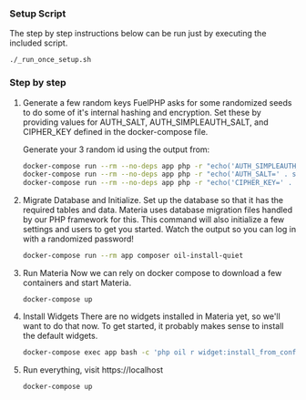 ### Setup Script

The step by step instructions below can be run just by executing the included script.

```
./_run_once_setup.sh
```

### Step by step
1. Generate a few random keys
   FuelPHP asks for some randomized seeds to do some of it's internal hashing and encryption.  Set these by providing values for AUTH_SALT, AUTH_SIMPLEAUTH_SALT, and CIPHER_KEY defined in the docker-compose file.

   Generate your 3 random id using the output from:
	```bash
	docker-compose run --rm --no-deps app php -r "echo('AUTH_SIMPLEAUTH_SALT=' . sodium_bin2hex(random_bytes(SODIUM_CRYPTO_STREAM_KEYBYTES)) . \"\n\");" >> .env
	docker-compose run --rm --no-deps app php -r "echo('AUTH_SALT=' . sodium_bin2hex(random_bytes(SODIUM_CRYPTO_STREAM_KEYBYTES)) . \"\n\");" >> .env
	docker-compose run --rm --no-deps app php -r "echo('CIPHER_KEY=' . sodium_bin2hex(random_bytes(SODIUM_CRYPTO_STREAM_KEYBYTES)) . \"\n\");" >> .env
	```

2. Migrate Database and Initialize.
   Set up the database so that it has the required tables and data.  Materia uses database migration files handled by our PHP framework for this.  This command will also initialize a few settings and users to get you started. Watch the output so you can log in with a randomized password!
   ```bash
   docker-compose run --rm app composer oil-install-quiet
   ```

3. Run Materia
   Now we can rely on docker compose to download a few containers and start Materia.
   ```
   docker-compose up
   ```

4. Install Widgets
   There are no widgets installed in Materia yet, so we'll want to do that now. To get started, it probably makes sense to install the default widgets.
   ```bash
   docker-compose exec app bash -c 'php oil r widget:install_from_config'
   ```

5. Run everything, visit https://localhost
   ```bash
   docker-compose up
   ```